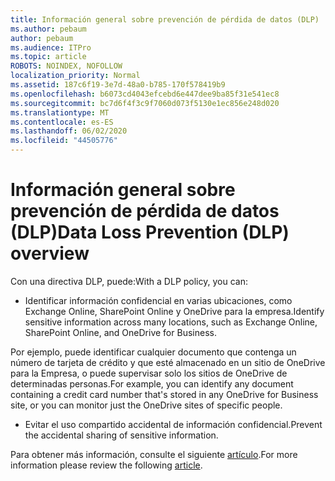 ```yaml
---
title: Información general sobre prevención de pérdida de datos (DLP)
ms.author: pebaum
author: pebaum
ms.audience: ITPro
ms.topic: article
ROBOTS: NOINDEX, NOFOLLOW
localization_priority: Normal
ms.assetid: 187c6f19-3e7d-48a0-b785-170f578419b9
ms.openlocfilehash: b6073cd4043efcebd6e447dee9ba85f31e541ec8
ms.sourcegitcommit: bc7d6f4f3c9f7060d073f5130e1ec856e248d020
ms.translationtype: MT
ms.contentlocale: es-ES
ms.lasthandoff: 06/02/2020
ms.locfileid: "44505776"
---
```

# <a name="data-loss-prevention-dlp-overview"></a><span data-ttu-id="f935e-102">Información general sobre prevención de pérdida de datos (DLP)</span><span class="sxs-lookup"><span data-stu-id="f935e-102">Data Loss Prevention (DLP) overview</span></span>

<span data-ttu-id="f935e-103">Con una directiva DLP, puede:</span><span class="sxs-lookup"><span data-stu-id="f935e-103">With a DLP policy, you can:</span></span>

- <span data-ttu-id="f935e-104">Identificar información confidencial en varias ubicaciones, como Exchange Online, SharePoint Online y OneDrive para la empresa.</span><span class="sxs-lookup"><span data-stu-id="f935e-104">Identify sensitive information across many locations, such as Exchange Online, SharePoint Online, and OneDrive for Business.</span></span>


<span data-ttu-id="f935e-105">Por ejemplo, puede identificar cualquier documento que contenga un número de tarjeta de crédito y que esté almacenado en un sitio de OneDrive para la Empresa, o puede supervisar solo los sitios de OneDrive de determinadas personas.</span><span class="sxs-lookup"><span data-stu-id="f935e-105">For example, you can identify any document containing a credit card number that's stored in any OneDrive for Business site, or you can monitor just the OneDrive sites of specific people.</span></span>

- <span data-ttu-id="f935e-106">Evitar el uso compartido accidental de información confidencial.</span><span class="sxs-lookup"><span data-stu-id="f935e-106">Prevent the accidental sharing of sensitive information.</span></span>


<span data-ttu-id="f935e-107">Para obtener más información, consulte el siguiente [artículo](https://docs.microsoft.com/microsoft-365/compliance/data-loss-prevention-policies).</span><span class="sxs-lookup"><span data-stu-id="f935e-107">For more information please review the following [article](https://docs.microsoft.com/microsoft-365/compliance/data-loss-prevention-policies).</span></span>

